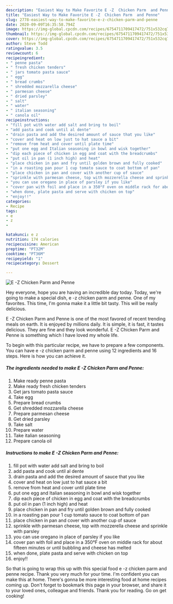 ```yaml
---
description: "Easiest Way to Make Favorite E -Z  Chicken Parm  and Penne"
title: "Easiest Way to Make Favorite E -Z  Chicken Parm  and Penne"
slug: 2778-easiest-way-to-make-favorite-e-z-chicken-parm-and-penne
date: 2020-09-09T16:35:58.794Z
image: https://img-global.cpcdn.com/recipes/6754711709417472/751x532cq70/e-z-chicken-parm-and-penne-recipe-main-photo.jpg
thumbnail: https://img-global.cpcdn.com/recipes/6754711709417472/751x532cq70/e-z-chicken-parm-and-penne-recipe-main-photo.jpg
cover: https://img-global.cpcdn.com/recipes/6754711709417472/751x532cq70/e-z-chicken-parm-and-penne-recipe-main-photo.jpg
author: Steve Todd
ratingvalue: 3.5
reviewcount: 6
recipeingredient:
- " penne pasta"
- " fresh chicken tenders"
- " jars tomato pasta sauce"
- " egg"
- " bread crumbs"
- " shredded mozzarella cheese"
- " parmesan cheese"
- " dried parsley"
- " salt"
- " water"
- " italian seasoning"
- " canola oil"
recipeinstructions:
- "fill pot with water add salt and bring to boil"
- "add pasta and cook until al dente"
- "drain pasta and add the desired amount of sauce that you like"
- "cover and heat on low just to hat sauce a bit"
- "remove from heat and cover until plate time"
- "put one egg and Italian seasoning in bowl and wisk together"
- "dip each piece of chicken in egg and coat with the breadcrumbs"
- "put oil in pan (1 inch high) and heat"
- "place chicken in pan and fry until golden brown and fully cooked"
- "in a roasting pan pour 1 cup tomato sauce to coat bottom of pan"
- "place chicken in pan and cover with another cup of sauce"
- "sprinkle with parmesan cheese, top with mozzerella cheese and sprinkle with parsley"
- "you can use oregano in place of parsley if you like"
- "cover pan with foil and place in a 350°F oven on middle rack for about fifteen minutes or until bubbling and cheese has melted"
- "when done, plate pasta and serve with chicken on top"
- "enjoy!!"
categories:
- Recipe
tags:
- e
- z
- 

katakunci: e z  
nutrition: 174 calories
recipecuisine: American
preptime: "PT32M"
cooktime: "PT36M"
recipeyield: "1"
recipecategory: Dessert

---
```



![E -Z  Chicken Parm  and Penne](https://img-global.cpcdn.com/recipes/6754711709417472/751x532cq70/e-z-chicken-parm-and-penne-recipe-main-photo.jpg)

Hey everyone, hope you are having an incredible day today. Today, we're going to make a special dish, e -z  chicken parm  and penne. One of my favorites. This time, I'm gonna make it a little bit tasty. This will be really delicious.

E -Z  Chicken Parm  and Penne is one of the most favored of recent trending meals on earth. It is enjoyed by millions daily. It is simple, it is fast, it tastes delicious. They are fine and they look wonderful. E -Z  Chicken Parm  and Penne is something which I have loved my whole life.




To begin with this particular recipe, we have to prepare a few components. You can have e -z  chicken parm  and penne using 12 ingredients and 16 steps. Here is how you can achieve it.

<!--inarticleads1-->

##### The ingredients needed to make E -Z  Chicken Parm  and Penne:

1. Make ready  penne pasta
1. Make ready  fresh chicken tenders
1. Get  jars tomato pasta sauce
1. Take  egg
1. Prepare  bread crumbs
1. Get  shredded mozzarella cheese
1. Prepare  parmesan cheese
1. Get  dried parsley
1. Take  salt
1. Prepare  water
1. Take  italian seasoning
1. Prepare  canola oil




<!--inarticleads2-->

##### Instructions to make E -Z  Chicken Parm  and Penne:

1. fill pot with water add salt and bring to boil
1. add pasta and cook until al dente
1. drain pasta and add the desired amount of sauce that you like
1. cover and heat on low just to hat sauce a bit
1. remove from heat and cover until plate time
1. put one egg and Italian seasoning in bowl and wisk together
1. dip each piece of chicken in egg and coat with the breadcrumbs
1. put oil in pan (1 inch high) and heat
1. place chicken in pan and fry until golden brown and fully cooked
1. in a roasting pan pour 1 cup tomato sauce to coat bottom of pan
1. place chicken in pan and cover with another cup of sauce
1. sprinkle with parmesan cheese, top with mozzerella cheese and sprinkle with parsley
1. you can use oregano in place of parsley if you like
1. cover pan with foil and place in a 350°F oven on middle rack for about fifteen minutes or until bubbling and cheese has melted
1. when done, plate pasta and serve with chicken on top
1. enjoy!!




So that is going to wrap this up with this special food e -z  chicken parm  and penne recipe. Thank you very much for your time. I'm confident you can make this at home. There's gonna be more interesting food at home recipes coming up. Don't forget to bookmark this page in your browser, and share it to your loved ones, colleague and friends. Thank you for reading. Go on get cooking!

